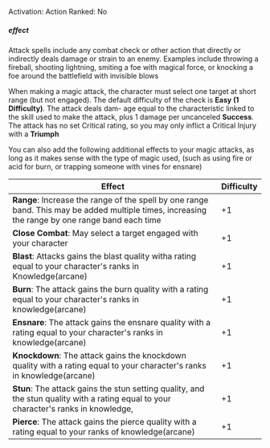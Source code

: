 Activation: Action
Ranked: No
##### effect
Attack spells include any combat check or other action that directly or indirectly deals damage or strain to an enemy. Examples include throwing a fireball, shooting lightning, smiting a foe with magical force, or knocking a foe around the battlefield with invisible blows

When making a magic attack, the character must select one target at short range (but not engaged). The default difficulty of the check is **Easy (1 Difficulty)**. The attack deals dam- age equal to the characteristic linked to the skill used to make the attack, plus 1 damage per uncanceled **Success**. The attack has no set Critical rating, so you may only inflict a Critical Injury with a **Triumph**

You can also add the following additional effects to your magic attacks, as long as it makes sense with the type of magic used, (such as using fire or acid for burn, or trapping someone with vines for ensnare)

| Effect                                                                                                                                | Difficulty |
| ------------------------------------------------------------------------------------------------------------------------------------- | ---------- |
| **Range**: Increase the range of the spell by one range band. This may be added multiple times, increasing the range by one range band each time | +1         |
| **Close Combat**: May select a target engaged with your character                                                                     | +1         |
| **Blast**: Attacks gains the blast quality witha rating equal to your character's ranks in Knowledge(arcane)                          | +1         |
| **Burn**: The attack gains the burn quality with a rating equal to your character's ranks in knowledge(arcane)                        | +1         |
| **Ensnare**: The attack gains the ensnare quality with a rating equal to your character's ranks in knowledge(arcane)                  | +1         |
| **Knockdown**: The attack gains the knockdown quality with a rating equal to your character's ranks in knowledge(arcane)              | +1         |
| **Stun**: The attack gains the stun setting quality, and the stun quality with a rating equal to your character's ranks in knowledge, | +1         |
| **Pierce**: The attack gains the pierce quality with a rating equal to your ranks of knowledge(arcane)                                | +1         |

